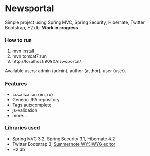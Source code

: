 Newsportal
===========

Simple project using Spring MVC, Spring Security, Hibernate, Twitter Bootstrap, H2 db.
**Work in progress**

### How to run
1. mvn install
2. mvn tomcat7:run
3. http://localhost:8080/newsportal/

Available users: admin (admin), author (author), user (user).

### Features
- Localization (en, ru)
- Generic JPA repository
- Tags autocomplete
- js-validation
- more...

### Libraries used
- Spring MVC 3.2, Spring Security 3.1, Hibernate 4.2
- Twitter Bootstrap 3, [Summernote WYSIWYG editor](http://hackerwins.github.io/summernote/)
- H2 db